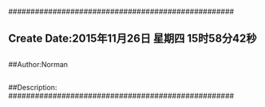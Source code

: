 ###################################################
## Create Date:2015年11月26日 星期四 15时58分42秒
##
##Author:Norman
##
##Description: 
###################################################
